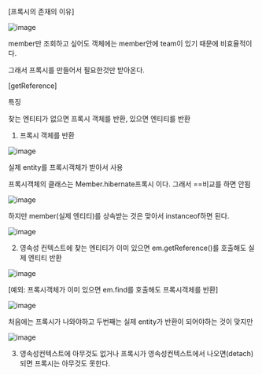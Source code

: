 [프록시의 존재의 이유]

![image](https://user-images.githubusercontent.com/108928206/192176119-56b7aeed-14fd-4dcb-becc-8ff52b544e22.png)

member만 조회하고 싶어도 객체에는 member안에 team이 있기 때문에 비효율적이다.

그래서 프록시를 만들어서 필요한것만 받아온다.

[getReference]

특징

찾는 엔티티가 없으면 프록시 객체를 반환, 있으면 엔티티를 반환

1. 프록시 객체를 반환

![image](https://user-images.githubusercontent.com/108928206/192176296-a624b321-e40f-4034-ab37-b20ac207f49e.png)

실제 entity를 프록시객체가 받아서 사용

프록시객체의 클래스는 Member.hibernate프록시 이다. 그래서 ==비교를 하면 안됨

![image](https://user-images.githubusercontent.com/108928206/192176386-83b4ddc2-44c4-4797-9c91-23c6b3834db9.png)

하지만 member(실제 엔티티)를 상속받는 것은 맞아서 instanceof하면 된다.

![image](https://user-images.githubusercontent.com/108928206/192176441-3c169b8d-d72c-4a01-abeb-abd4f9a216be.png)

2. 영속성 컨텍스트에 찾는 엔티티가 이미 있으면 em.getReference()를 호출해도 실제 엔티티 반환

![image](https://user-images.githubusercontent.com/108928206/192176478-f9297807-2c21-4c73-b753-6a3d8d990430.png)

[예외: 프록시객체가 이미 있으면 em.find를 호출해도 프록시객체를 반환]

![image](https://user-images.githubusercontent.com/108928206/192176681-dfc3812c-56a7-423a-a4ce-70c3ad94af58.png)

처음에는 프록시가 나와야하고 두번째는 실제 entity가 반환이 되어야하는 것이 맞지만

![image](https://user-images.githubusercontent.com/108928206/192176735-37573ccb-28ad-4f0d-a803-65cc13865865.png)

3. 영속성컨텍스트에 아무것도 없거나 프록시가 영속성컨텍스트에서 나오면(detach)되면 프록시는 아무것도 못한다.




